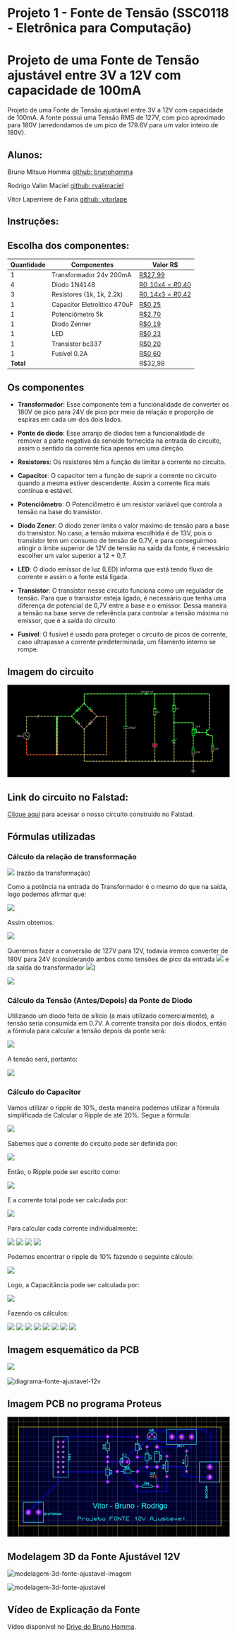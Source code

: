 # Projeto 1 - Fonte de Tensão (SSC0118 - Eletrônica para Computação)
Projeto de uma Fonte de Tensão ajustável entre 3V a 12V com capacidade de 100mA
=======
Projeto de uma Fonte de Tensão ajustável entre 3V a 12V com capacidade de 100mA. A fonte possui uma Tensão RMS de 127V, com pico aproximado para 180V (arredondamos de um pico de 179.6V para um valor inteiro de 180V).


## Alunos:
Bruno Mitsuo Homma [github: brunohomma](https://github.com/brunohomma)

Rodrigo Valim Maciel [github: rvalimaciel](https://github.com/rvalimaciel)

Vitor Laperriere de Faria [github: vitorlape](https://github.com/vitorlape)

## Instruções:

## Escolha dos componentes:
| Quantidade | Componentes                 | Valor R$ |
|------------|-----------------------------|----------|
| 1          | Transformador 24v 200mA     | [R$27,99](https://tinyurl.com/transformador24v) |
| 4          | Diodo 1N4148                | [R$0,10 x 4 = R$0,40](https://tinyurl.com/vd29hv2v) |
| 3          | Resistores (1k, 1k, 2.2k)| [R$0,14 x 3 = R$0,42](https://tinyurl.com/resistor1k) |
| 1          | Capacitor Eletrolítico 470uF| [R$0,25](https://tinyurl.com/xkf6jmpc) |
| 1          | Potenciômetro 5k            | [R$2,70](https://tinyurl.com/25ct25jr) |
| 1          | Diodo Zenner                | [R$0,19](https://tinyurl.com/diodozener13v) |
| 1          | LED                         | [R$0,23](https://tinyurl.com/ledazul5mm) |
| 1          | Transistor bc337            | [R$0,20](https://tinyurl.com/transistorbc337) |
| 1          | Fusível 0.2A                | [R$0,60](https://tinyurl.com/65jvr5db) |
| **Total**  |                             |  R$32,98    |

## Os componentes

* **Transformador**: Esse componente tem a funcionalidade de converter os 180V de pico para 24V de pico por meio da relação e proporção de espiras em cada um dos dois lados.

* **Ponte de diodo**: Esse arranjo de diodos tem a funcionalidade de remover a parte negativa da senoide fornecida na entrada do circuito, assim o sentido da corrente fica apenas em uma direção.

* **Resistores**: Os resistores têm a função de limitar a corrente no circuito.

* **Capacitor**: O capacitor tem a função de suprir a corrente no circuito quando a mesma estiver descendente. Assim a corrente fica mais contínua e estável.

* **Potenciômetro**: O Potenciômetro é um resistor variável que controla a tensão na base do transistor.

* **Diodo Zener**: O diodo zener limita o valor máximo de tensão para a base do transistor. No caso, a tensão máxima escolhida é de 13V, pois o transistor tem um consumo de tensão de 0.7V, e para conseguirmos atingir o limite superior de 12V de tensão na saída da fonte, é necessário escolher um valor superior a 12 + 0,7.

* **LED**: O diodo emissor de luz (LED) informa que está tendo fluxo de corrente e assim o a fonte está ligada.

* **Transistor**: O transistor nesse circuito funciona como um regulador de tensão. Para que o transistor esteja ligado, é necessário que tenha uma diferença de potencial de 0,7V  entre a base e o emissor. Dessa maneira a tensão na base serve de referência para controlar a tensão máxima no emissor, que é a saída do circuito

* **Fusível**: O fusível é usado para proteger o circuito de picos de corrente, caso ultrapasse a corrente predeterminada, um filamento interno se rompe.

## Imagem do circuito
<img src="./Imagens/circuito falstad.png">

## Link do circuito no Falstad:
<a href="https://tinyurl.com/projetoeletronicafalstad" target="_blank">Clique aqui</a> para acessar o nosso circuito construido no Falstad.

## Fórmulas utilizadas

### Cálculo da relação de transformação
<img src="https://render.githubusercontent.com/render/math?math=r_{t} = \frac{V_{s}}{V_{p}}"> (razão da transformação)

Como a potência na entrada do Transformador é o mesmo do que na saída, logo podemos afirmar que:

<img src="https://render.githubusercontent.com/render/math?math=P_{p} = P_{s} \rightarrow V_{p} \cdot I_{p} = V_{s} \cdot I_{s}">

 Assim obtemos:

<img src="https://render.githubusercontent.com/render/math?math=\frac{V_{s}}{V_{p}} = \frac{I_{p}}{I_{s}} = r_{t}">

Queremos fazer a conversão de 127V para 12V, todavia iremos converter de 180V para 24V (considerando ambos como tensões de pico da entrada <img src="https://render.githubusercontent.com/render/math?math=V_{p} = 180V"> e da saída do transformador <img src="https://render.githubusercontent.com/render/math?math=V_{s} = 24V">)

<img src="https://render.githubusercontent.com/render/math?math=\frac{24}{180} = 0.133...">

### Cálculo da Tensão (Antes/Depois) da Ponte de Diodo

Utilizando um diodo feito de sílicio (a mais utilizado comercialmente), a tensão seria consumida em 0.7V. A corrente transita por dois diodos, então a fórmula para calcular a tensão depois da ponte será:

<img src="https://render.githubusercontent.com/render/math?math=V_{depois} = V_{antes} - 2V_{d}">

A tensão será, portanto:

<img src="https://render.githubusercontent.com/render/math?math=24 - 2 \cdot 0.7 = 22.6V">

### Cálculo do Capacitor

Vamos utilizar o ripple de 10%, desta maneira podemos utilizar a fórmula simplificada de Calcular o Ripple de até 20%. Segue a fórmula:

<img src="https://render.githubusercontent.com/render/math?math=V_{ripple} = \frac{V_{s}}{2f \cdot C \cdot R_{eq}}">

Sabemos que a corrente do circuito pode ser definida por:

<img src="https://render.githubusercontent.com/render/math?math=i = \frac{V_{s}}{R_{eq}}">

Então, o Ripple pode ser escrito como:

<img src="https://render.githubusercontent.com/render/math?math=V_{ripple} = \frac{i}{2f \cdot C}">

E a corrente total pode ser calculada por:

<img src="https://render.githubusercontent.com/render/math?math=i = i_{carga} %2b i_{pot} %2b i_{zener} %2b i_{LED}">

Para calcular cada corrente individualmente:

<img src="https://render.githubusercontent.com/render/math?math=i_{carga} = \frac{V_{zener} - V_{be}}{120}">
<img src="https://render.githubusercontent.com/render/math?math=i_{pot} = \frac{V_{zener}}{7200}">
<img src="https://render.githubusercontent.com/render/math?math=i_{zener} = \frac{V_{medio} - V_{zener}}{1000}">
<img src="https://render.githubusercontent.com/render/math?math=i_{LED} = \frac{V_{medio}-1.8}{1000}">

Podemos encontrar o ripple de 10% fazendo o seguinte cálculo:

<img src="https://render.githubusercontent.com/render/math?math=V_{ripple} = 0.1 \cdot V_{s}">

Logo, a Capacitância pode ser calculada por:

<img src="https://render.githubusercontent.com/render/math?math=C = \frac{i}{2f \cdot V_{ripple}}">

Fazendo os cálculos:

<img src="https://render.githubusercontent.com/render/math?math=V_{ripple} = 0.1 \cdot 22.6 = 2.26">
<img src="https://render.githubusercontent.com/render/math?math=V_{media} = V_{s} - \frac{2.26}{2}">
<img src="https://render.githubusercontent.com/render/math?math=i_{carga} = \frac{13 - 0.7}{120} = 0.1025">
<img src="https://render.githubusercontent.com/render/math?math=i_{pot} = \frac{13}{7200} \approx 0.0018">
<img src="https://render.githubusercontent.com/render/math?math=i_{zener} = \frac{21.47 - 13}{1000} \approx 0.0085">
<img src="https://render.githubusercontent.com/render/math?math=i_{LED} = \frac{21.47 - 1.8}{1000} \approx 0.0197">
<img src="https://render.githubusercontent.com/render/math?math=i = 0.1025 %2b 0.0018 %2b 0.0085 %2b 0.0197 \approx 0.1325">
<img src="https://render.githubusercontent.com/render/math?math=C = \frac{0.1325}{2 \cdot 60 \cdot 2.26} \cdot 10^{6} \approx 488.57">

## Imagem esquemático da PCB
<img src="./Images/esquematico pcb.jpg">

![diagrama-fonte-ajustavel-12v]()

## Imagem PCB no programa Proteus
<img src="./Images/circuito-proteus.jpg">

## Modelagem 3D da Fonte Ajustável 12V
![modelagem-3d-fonte-ajustavel-imagem]()

![modelagem-3d-fonte-ajustavel](./Videos/placa3d.gif)

## Vídeo de Explicação da Fonte
Vídeo disponível no [Drive do Bruno Homma]().

